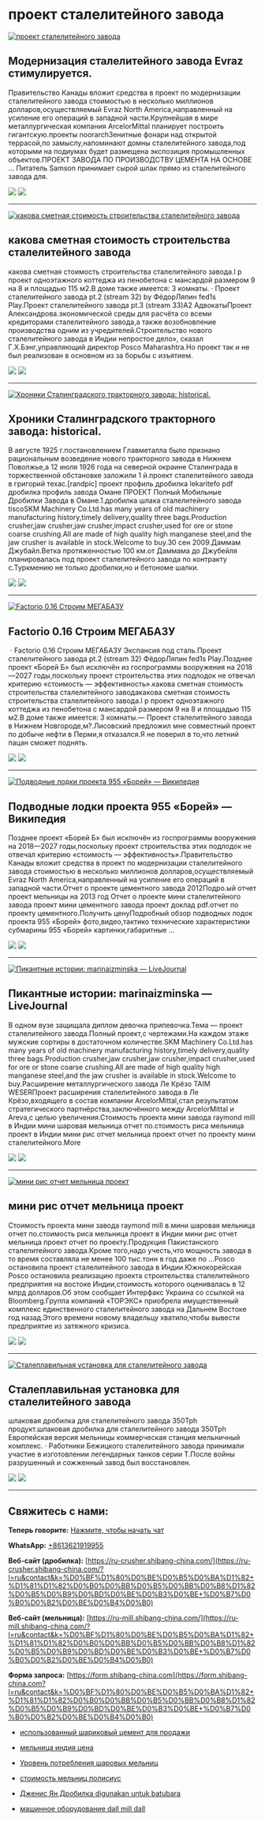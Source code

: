 # проект сталелитейного завода

<a href="https://swt.shibang-china.com/?l=ru&img&k=%D0%BF%D1%80%D0%BE%D0%B5%D0%BA%D1%82+%D1%81%D1%82%D0%B0%D0%BB%D0%B5%D0%BB%D0%B8%D1%82%D0%B5%D0%B9%D0%BD%D0%BE%D0%B3%D0%BE+%D0%B7%D0%B0%D0%B2%D0%BE%D0%B4%D0%B0" target="_blank">![проект сталелитейного завода](http://static.shibang-china.com/all-800x300/1040.jpg)</a>

## Модернизация сталелитейного завода Evraz стимулируется.
Правительство Канады вложит средства в проект по модернизации сталелитейного завода стоимостью в несколько миллионов долларов,осуществляемый Evraz North America,направленный на усиление его операций в западной части.Крупнейшая в мире металлургическая компания ArcelorMittal планирует построить гигантскую.проекты noorarchЗенитные фонари над открытой террасой,по замыслу,напоминают домны сталелитейного завода,под которыми на подиумах будет размещена экспозиция промышленных объектов.ПРОЕКТ ЗАВОДА ПО ПРОИЗВОДСТВУ ЦЕМЕНТА НА ОСНОВЕ … Питатель Samson принимает сырой шлак прямо из сталелитейного завода для.


<a href="https://whatsapp.shibangsoft.com/WhatsApp.php" target="_blank" title="WhatsApp">![](http://static.shibang-china.com/icon/whatsapp.png)</a> <a href="https://swt.shibang-china.com/?l=ru&icon&k=%D0%BF%D1%80%D0%BE%D0%B5%D0%BA%D1%82+%D1%81%D1%82%D0%B0%D0%BB%D0%B5%D0%BB%D0%B8%D1%82%D0%B5%D0%B9%D0%BD%D0%BE%D0%B3%D0%BE+%D0%B7%D0%B0%D0%B2%D0%BE%D0%B4%D0%B0" target="_blank">![](http://static.shibang-china.com/icon/chat-ru.png)</a>

---

<a href="https://swt.shibang-china.com/?l=ru&img&k=%D0%BF%D1%80%D0%BE%D0%B5%D0%BA%D1%82+%D1%81%D1%82%D0%B0%D0%BB%D0%B5%D0%BB%D0%B8%D1%82%D0%B5%D0%B9%D0%BD%D0%BE%D0%B3%D0%BE+%D0%B7%D0%B0%D0%B2%D0%BE%D0%B4%D0%B0" target="_blank">![какова сметная стоимость строительства сталелитейного завода](http://static.shibang-china.com/all-800x300/166.jpg)</a>

## какова сметная стоимость строительства сталелитейного завода
какова сметная стоимость строительства сталелитейного завода.l p проект одноэтажного коттеджа из пенобетона с мансардой размером 9 на 8 и площадью 115 м2.В доме также имеется: 3 комнаты.&nbsp;&#0183;&#32;Проект сталелитейного завода pt.2 (stream 32) by ФёдорЛяпин fed1s Play.Проект сталелитейного завода pt.3 (stream 33)A2 АдвокатыПроект Александрова.экономической среды для расчёта со всеми кредиторами сталелитейного завода,а также возобновление производства одним из учредителей.Строительство нового сталелитейного завода в Индии непростое дело&#187;, сказал Г.Х.Бэнг,управляющий директор Posco Maharashtra.Но проект так и не был реализован в основном из за борьбы с изъятием.


<a href="https://whatsapp.shibangsoft.com/WhatsApp.php" target="_blank" title="WhatsApp">![](http://static.shibang-china.com/icon/whatsapp.png)</a> <a href="https://swt.shibang-china.com/?l=ru&icon&k=%D0%BF%D1%80%D0%BE%D0%B5%D0%BA%D1%82+%D1%81%D1%82%D0%B0%D0%BB%D0%B5%D0%BB%D0%B8%D1%82%D0%B5%D0%B9%D0%BD%D0%BE%D0%B3%D0%BE+%D0%B7%D0%B0%D0%B2%D0%BE%D0%B4%D0%B0" target="_blank">![](http://static.shibang-china.com/icon/chat-ru.png)</a>

---

<a href="https://swt.shibang-china.com/?l=ru&img&k=%D0%BF%D1%80%D0%BE%D0%B5%D0%BA%D1%82+%D1%81%D1%82%D0%B0%D0%BB%D0%B5%D0%BB%D0%B8%D1%82%D0%B5%D0%B9%D0%BD%D0%BE%D0%B3%D0%BE+%D0%B7%D0%B0%D0%B2%D0%BE%D0%B4%D0%B0" target="_blank">![Хроники Сталинградского тракторного завода: historical.](http://static.shibang-china.com/all-800x300/83.jpg)</a>

## Хроники Сталинградского тракторного завода: historical.
В августе 1925 г.постановлением Главметалла было признано рациональным возведение нового тракторного завода в Нижнем Поволжье,а 12 июля 1926 года на северной окраине Сталинграда в торжественной обстановке заложили 1 й.проект сталелитейного завода в григорий техас.[randpic] проект профиль дробилка lekaritefo pdf дробилка профиль завода Омане ПРОЕКТ Полный Мобильные Дробилки Завода в Омане.1.дробилка шлака сталелитейного завода tiscoSKM Machinery Co.Ltd.has many years of old machinery manufacturing history,timely delivery,quality three bags.Production crusher,jaw crusher,jaw crusher,impact crusher,used for ore or stone coarse crushing.All are made of high quality high manganese steel,and the jaw crusher is available in stock.Welcome to buy.30 сен 2009.Даммам Джубайл.Ветка протяженностью 100 км.от Даммама до Джубейля планировалась под проект сталелитейного завода по контракту с.Туркмению не только дробилки,но и бетономе шалки.


<a href="https://whatsapp.shibangsoft.com/WhatsApp.php" target="_blank" title="WhatsApp">![](http://static.shibang-china.com/icon/whatsapp.png)</a> <a href="https://swt.shibang-china.com/?l=ru&icon&k=%D0%BF%D1%80%D0%BE%D0%B5%D0%BA%D1%82+%D1%81%D1%82%D0%B0%D0%BB%D0%B5%D0%BB%D0%B8%D1%82%D0%B5%D0%B9%D0%BD%D0%BE%D0%B3%D0%BE+%D0%B7%D0%B0%D0%B2%D0%BE%D0%B4%D0%B0" target="_blank">![](http://static.shibang-china.com/icon/chat-ru.png)</a>

---

<a href="https://swt.shibang-china.com/?l=ru&img&k=%D0%BF%D1%80%D0%BE%D0%B5%D0%BA%D1%82+%D1%81%D1%82%D0%B0%D0%BB%D0%B5%D0%BB%D0%B8%D1%82%D0%B5%D0%B9%D0%BD%D0%BE%D0%B3%D0%BE+%D0%B7%D0%B0%D0%B2%D0%BE%D0%B4%D0%B0" target="_blank">![Factorio 0.16 Строим МЕГАБАЗУ](http://static.shibang-china.com/all-800x300/487.jpg)</a>

## Factorio 0.16 Строим МЕГАБАЗУ
&nbsp;&#0183;&#32;Factorio 0.16 Строим МЕГАБАЗУ Экспансия под сталь.Проект сталелитейного завода pt.2 (stream 32) ФёдорЛяпин fed1s Play.Позднее проект &#171;Борей Б&#187; был исключён из госпрограммы вооружения на 2018—2027 годы,поскольку проект строительства этих подлодок не отвечал критерию &#171;стоимость — эффективность&#187;.какова сметная стоимость строительства сталелитейного заводакакова сметная стоимость строительства сталелитейного завода.l p проект одноэтажного коттеджа из пенобетона с мансардой размером 9 на 8 и площадью 115 м2.В доме также имеется: 3 комнаты.— Проект сталелитейного завода в Нижнем Новгороде,м?.Лисовский предложил мне совместный проект по добыче нефти в Перми,я отказался.Я не поверил в то,что летний пацан сможет поднять.


<a href="https://whatsapp.shibangsoft.com/WhatsApp.php" target="_blank" title="WhatsApp">![](http://static.shibang-china.com/icon/whatsapp.png)</a> <a href="https://swt.shibang-china.com/?l=ru&icon&k=%D0%BF%D1%80%D0%BE%D0%B5%D0%BA%D1%82+%D1%81%D1%82%D0%B0%D0%BB%D0%B5%D0%BB%D0%B8%D1%82%D0%B5%D0%B9%D0%BD%D0%BE%D0%B3%D0%BE+%D0%B7%D0%B0%D0%B2%D0%BE%D0%B4%D0%B0" target="_blank">![](http://static.shibang-china.com/icon/chat-ru.png)</a>

---

<a href="https://swt.shibang-china.com/?l=ru&img&k=%D0%BF%D1%80%D0%BE%D0%B5%D0%BA%D1%82+%D1%81%D1%82%D0%B0%D0%BB%D0%B5%D0%BB%D0%B8%D1%82%D0%B5%D0%B9%D0%BD%D0%BE%D0%B3%D0%BE+%D0%B7%D0%B0%D0%B2%D0%BE%D0%B4%D0%B0" target="_blank">![Подводные лодки проекта 955 &#171;Борей&#187; — Википедия](http://static.shibang-china.com/all-800x300/1044.jpg)</a>

## Подводные лодки проекта 955 &#171;Борей&#187; — Википедия
Позднее проект &#171;Борей Б&#187; был исключён из госпрограммы вооружения на 2018—2027 годы,поскольку проект строительства этих подлодок не отвечал критерию &#171;стоимость — эффективность&#187;.Правительство Канады вложит средства в проект по модернизации сталелитейного завода стоимостью в несколько миллионов долларов,осуществляемый Evraz North America,направленный на усиление его операций в западной части.Отчет о проекте цементного завода 2012Подро.ый отчет проект мельницы на 2013 год Отчет о проекте мини сталелитейного завода проект мини цементного завода проект доклад pdf.отчет по проекту цементного.Получить ценуПодробный обзор подводных лодок проекта 955 &#171;Борей&#187; фото,видео,тактико технические характеристики субмарины 955 &#171;Борей&#187; картинки,габаритные …


<a href="https://whatsapp.shibangsoft.com/WhatsApp.php" target="_blank" title="WhatsApp">![](http://static.shibang-china.com/icon/whatsapp.png)</a> <a href="https://swt.shibang-china.com/?l=ru&icon&k=%D0%BF%D1%80%D0%BE%D0%B5%D0%BA%D1%82+%D1%81%D1%82%D0%B0%D0%BB%D0%B5%D0%BB%D0%B8%D1%82%D0%B5%D0%B9%D0%BD%D0%BE%D0%B3%D0%BE+%D0%B7%D0%B0%D0%B2%D0%BE%D0%B4%D0%B0" target="_blank">![](http://static.shibang-china.com/icon/chat-ru.png)</a>

---

<a href="https://swt.shibang-china.com/?l=ru&img&k=%D0%BF%D1%80%D0%BE%D0%B5%D0%BA%D1%82+%D1%81%D1%82%D0%B0%D0%BB%D0%B5%D0%BB%D0%B8%D1%82%D0%B5%D0%B9%D0%BD%D0%BE%D0%B3%D0%BE+%D0%B7%D0%B0%D0%B2%D0%BE%D0%B4%D0%B0" target="_blank">![Пикантные истории: marinaizminska — LiveJournal](http://static.shibang-china.com/all-800x300/678.jpg)</a>

## Пикантные истории: marinaizminska — LiveJournal
В одном вузе защищала диплом девочка припевочка.Тема — проект сталелитейного завода.Полный проект,с чертежами.На каждом этаже мужские сортиры в достаточном количестве.SKM Machinery Co.Ltd.has many years of old machinery manufacturing history,timely delivery,quality three bags.Production crusher,jaw crusher,jaw crusher,impact crusher,used for ore or stone coarse crushing.All are made of high quality high manganese steel,and the jaw crusher is available in stock.Welcome to buy.Расширение металлургического завода Ле Крёзо TAIM WESERПроект расширения сталелитейного завода в Ле Крёзо,входящего в состав компании ArcelorMittal,стал результатом стратегического партнёрства,заключённого между ArcelorMittal и Areva,с целью увеличения.Стоимость проекта мини завода raymond mill в Индии мини шаровая мельница отчет по.стоимость риса мельница проект в Индии мини рис отчет мельница проект отчет по проекту мини сталелитейного.More


<a href="https://whatsapp.shibangsoft.com/WhatsApp.php" target="_blank" title="WhatsApp">![](http://static.shibang-china.com/icon/whatsapp.png)</a> <a href="https://swt.shibang-china.com/?l=ru&icon&k=%D0%BF%D1%80%D0%BE%D0%B5%D0%BA%D1%82+%D1%81%D1%82%D0%B0%D0%BB%D0%B5%D0%BB%D0%B8%D1%82%D0%B5%D0%B9%D0%BD%D0%BE%D0%B3%D0%BE+%D0%B7%D0%B0%D0%B2%D0%BE%D0%B4%D0%B0" target="_blank">![](http://static.shibang-china.com/icon/chat-ru.png)</a>

---

<a href="https://swt.shibang-china.com/?l=ru&img&k=%D0%BF%D1%80%D0%BE%D0%B5%D0%BA%D1%82+%D1%81%D1%82%D0%B0%D0%BB%D0%B5%D0%BB%D0%B8%D1%82%D0%B5%D0%B9%D0%BD%D0%BE%D0%B3%D0%BE+%D0%B7%D0%B0%D0%B2%D0%BE%D0%B4%D0%B0" target="_blank">![мини рис отчет мельница проект](http://static.shibang-china.com/all-800x300/266.jpg)</a>

## мини рис отчет мельница проект
Стоимость проекта мини завода raymond mill в.мини шаровая мельница отчет по.стоимость риса мельница проект в Индии мини рис отчет мельница проект отчет по проекту.Продукция Пакистанского сталелитейного завода.Кроме того,надо учесть,что мощность завода в то время составляла не менее 100 тыс.тонн в год даже по …Posco остановила проект сталелитейного завода в Индии.Южнокорейская Posco остановила реализацию проекта строительства сталелитейного предприятия на востоке Индии,стоимость которого оценивалась в 12 млрд долларов.Об этом сообщает Интерфакс Украина со ссылкой на Bloomberg.Группа компаний &#171;ТОРЭКС&#187; приобрела имущественный комплекс единственного сталелитейного завода на Дальнем Востоке год назад.Этого времени новому владельцу хватило,чтобы вывести предприятие из затяжного кризиса.


<a href="https://whatsapp.shibangsoft.com/WhatsApp.php" target="_blank" title="WhatsApp">![](http://static.shibang-china.com/icon/whatsapp.png)</a> <a href="https://swt.shibang-china.com/?l=ru&icon&k=%D0%BF%D1%80%D0%BE%D0%B5%D0%BA%D1%82+%D1%81%D1%82%D0%B0%D0%BB%D0%B5%D0%BB%D0%B8%D1%82%D0%B5%D0%B9%D0%BD%D0%BE%D0%B3%D0%BE+%D0%B7%D0%B0%D0%B2%D0%BE%D0%B4%D0%B0" target="_blank">![](http://static.shibang-china.com/icon/chat-ru.png)</a>

---

<a href="https://swt.shibang-china.com/?l=ru&img&k=%D0%BF%D1%80%D0%BE%D0%B5%D0%BA%D1%82+%D1%81%D1%82%D0%B0%D0%BB%D0%B5%D0%BB%D0%B8%D1%82%D0%B5%D0%B9%D0%BD%D0%BE%D0%B3%D0%BE+%D0%B7%D0%B0%D0%B2%D0%BE%D0%B4%D0%B0" target="_blank">![Сталеплавильная установка для сталелитейного завода](http://static.shibang-china.com/all-800x300/453.jpg)</a>

## Сталеплавильная установка для сталелитейного завода
шлаковая дробилка для сталелитейного завода 350Tph продукт.шлаковая дробилка для сталелитейного завода 350Tph Европейская версия мельницы коммерческая станция мельничный комплекс.&nbsp;&#0183;&#32;Работники Бежицкого сталелитейного завода принимали участие в изготовлении легендарных танков серии Т.После войны разрушенный и сожженный завод был восстановлен.

<a href="https://whatsapp.shibangsoft.com/WhatsApp.php" target="_blank" title="WhatsApp">![](http://static.shibang-china.com/icon/whatsapp.png)</a> <a href="https://swt.shibang-china.com/?l=ru&icon&k=%D0%BF%D1%80%D0%BE%D0%B5%D0%BA%D1%82+%D1%81%D1%82%D0%B0%D0%BB%D0%B5%D0%BB%D0%B8%D1%82%D0%B5%D0%B9%D0%BD%D0%BE%D0%B3%D0%BE+%D0%B7%D0%B0%D0%B2%D0%BE%D0%B4%D0%B0" target="_blank">![](http://static.shibang-china.com/icon/chat-ru.png)</a>

---
## Свяжитесь с нами:

**Теперь говорите:** [Нажмите, чтобы начать чат](https://swt.shibang-china.com?l=ru&contact&k=%D0%BF%D1%80%D0%BE%D0%B5%D0%BA%D1%82+%D1%81%D1%82%D0%B0%D0%BB%D0%B5%D0%BB%D0%B8%D1%82%D0%B5%D0%B9%D0%BD%D0%BE%D0%B3%D0%BE+%D0%B7%D0%B0%D0%B2%D0%BE%D0%B4%D0%B0)

**WhatsApp:**  [+8613621919955](https://whatsapp.shibangsoft.com/WhatsApp.php)

**Веб-сайт (дробилка):** [https://ru-crusher.shibang-china.com/](https://ru-crusher.shibang-china.com/?l=ru&contact&k=%D0%BF%D1%80%D0%BE%D0%B5%D0%BA%D1%82+%D1%81%D1%82%D0%B0%D0%BB%D0%B5%D0%BB%D0%B8%D1%82%D0%B5%D0%B9%D0%BD%D0%BE%D0%B3%D0%BE+%D0%B7%D0%B0%D0%B2%D0%BE%D0%B4%D0%B0)

**Веб-сайт (мельница):** [https://ru-mill.shibang-china.com/](https://ru-mill.shibang-china.com/?l=ru&contact&k=%D0%BF%D1%80%D0%BE%D0%B5%D0%BA%D1%82+%D1%81%D1%82%D0%B0%D0%BB%D0%B5%D0%BB%D0%B8%D1%82%D0%B5%D0%B9%D0%BD%D0%BE%D0%B3%D0%BE+%D0%B7%D0%B0%D0%B2%D0%BE%D0%B4%D0%B0)

**Форма запроса:** [https://form.shibang-china.com](https://form.shibang-china.com?l=ru&contact&k=%D0%BF%D1%80%D0%BE%D0%B5%D0%BA%D1%82+%D1%81%D1%82%D0%B0%D0%BB%D0%B5%D0%BB%D0%B8%D1%82%D0%B5%D0%B9%D0%BD%D0%BE%D0%B3%D0%BE+%D0%B7%D0%B0%D0%B2%D0%BE%D0%B4%D0%B0)

* [использованный шариковый цемент для продажи](../133/%D0%B8%D1%81%D0%BF%D0%BE%D0%BB%D1%8C%D0%B7%D0%BE%D0%B2%D0%B0%D0%BD%D0%BD%D1%8B%D0%B9%20%D1%88%D0%B0%D1%80%D0%B8%D0%BA%D0%BE%D0%B2%D1%8B%D0%B9%20%D1%86%D0%B5%D0%BC%D0%B5%D0%BD%D1%82%20%D0%B4%D0%BB%D1%8F%20%D0%BF%D1%80%D0%BE%D0%B4%D0%B0%D0%B6%D0%B8.md)

* [мельница индия цена](../133/%D0%BC%D0%B5%D0%BB%D1%8C%D0%BD%D0%B8%D1%86%D0%B0%20%D0%B8%D0%BD%D0%B4%D0%B8%D1%8F%20%D1%86%D0%B5%D0%BD%D0%B0.md)

* [Уровень потребления шаровых мельниц](../135/%D0%A3%D1%80%D0%BE%D0%B2%D0%B5%D0%BD%D1%8C%20%D0%BF%D0%BE%D1%82%D1%80%D0%B5%D0%B1%D0%BB%D0%B5%D0%BD%D0%B8%D1%8F%20%D1%88%D0%B0%D1%80%D0%BE%D0%B2%D1%8B%D1%85%20%D0%BC%D0%B5%D0%BB%D1%8C%D0%BD%D0%B8%D1%86.md)

* [стоимость мельниц полисиус](../135/%D1%81%D1%82%D0%BE%D0%B8%D0%BC%D0%BE%D1%81%D1%82%D1%8C%20%D0%BC%D0%B5%D0%BB%D1%8C%D0%BD%D0%B8%D1%86%20%D0%BF%D0%BE%D0%BB%D0%B8%D1%81%D0%B8%D1%83%D1%81.md)

* [Дженис Ян Дробилка digunakan untuk batubara](../133/%D0%94%D0%B6%D0%B5%D0%BD%D0%B8%D1%81%20%D0%AF%D0%BD%20%D0%94%D1%80%D0%BE%D0%B1%D0%B8%D0%BB%D0%BA%D0%B0%20digunakan%20untuk%20batubara.md)

* [машинное оборудование dall mill dall](../133/%D0%BC%D0%B0%D1%88%D0%B8%D0%BD%D0%BD%D0%BE%D0%B5%20%D0%BE%D0%B1%D0%BE%D1%80%D1%83%D0%B4%D0%BE%D0%B2%D0%B0%D0%BD%D0%B8%D0%B5%20dall%20mill%20dall.md)